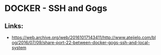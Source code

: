 # DOCKER - SSH and Gogs

## Links:

* https://web.archive.org/web/20161017143411/http://www.ateijelo.com/blog/2016/07/09/share-port-22-between-docker-gogs-ssh-and-local-system




